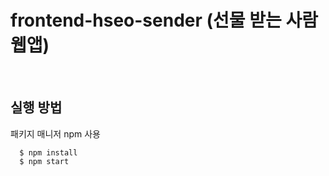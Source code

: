 # frontend-hseo-sender (선물 받는 사람 웹앱)

<br>

## 실행 방법
패키지 매니저 npm 사용

```
  $ npm install
  $ npm start
```
<br>

